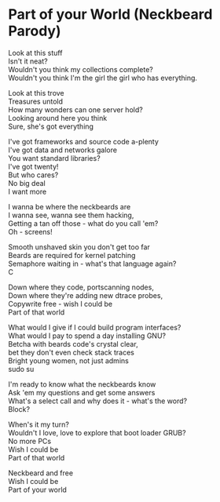 # Part of your World (Neckbeard Parody) #

Look at this stuff  
Isn't it neat?  
Wouldn't you think my collections complete?  
Wouldn't you think I'm the girl the girl who has everything.  


Look at this trove  
Treasures untold  
How many wonders can one server hold?  
Looking around here you think  
Sure, she's got everything  


I've got frameworks and source code a-plenty  
I've got data and networks galore  
You want standard libraries?  
I've got twenty!  
But who cares?  
No big deal  
I want more  


I wanna be where the neckbeards are  
I wanna see, wanna see them hacking,  
Getting a tan off those - what do you call 'em?  
Oh - screens!  


Smooth unshaved skin you don't get too far  
Beards are required for kernel patching  
Semaphore waiting in - what's that language again?  
C  


Down where they code, portscanning nodes,  
Down where they're adding new dtrace probes,  
Copywrite free - wish I could be  
Part of that world  


What would I give if I could build program interfaces?  
What would I pay to spend a day installing GNU?  
Betcha with beards code's crystal clear,  
bet they don't even check stack traces  
Bright young women, not just admins  
sudo su  


I'm ready to know what the neckbeards know  
Ask 'em my questions and get some answers  
What's a select call and why does it - what's the word?  
Block?  


When's it my turn?  
Wouldn't I love, love to explore that boot loader GRUB?  
No more PCs  
Wish I could be  
Part of that world  


Neckbeard and free  
Wish I could be  
Part of your world  
